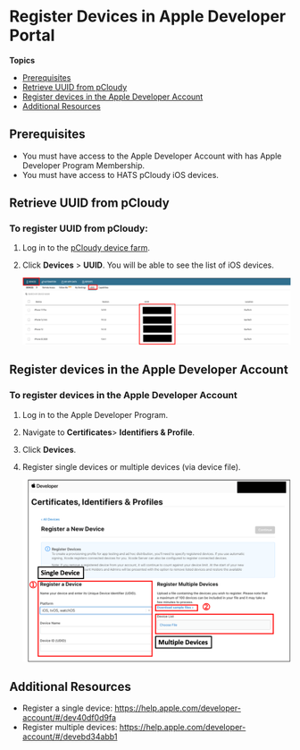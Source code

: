 # Register Devices in Apple Developer Portal

**Topics**
- [Prerequisites](#prerequisites)
- [Retrieve UUID from pCloudy](#retrieve-uuid-from-pcloudy)
- [Register devices in the Apple Developer Account](#register-devices-in-the-apple-developer-account)
- [Additional Resources](#additional-resources)

## Prerequisites

- You must have access to the Apple Developer Account with has Apple Developer Program Membership.
- You must have access to HATS pCloudy iOS devices.

## Retrieve UUID from pCloudy

### To register UUID from pCloudy:
1. Log in to the [pCloudy device farm](https://hats.pcloudy.com).
1. Click **Devices** > **UUID**. You will be able to see the list of iOS devices.

    <kbd>![UUID](pcloudy-uuid.png)</kbd>


## Register devices in the Apple Developer Account

### To register devices in the Apple Developer Account
1. Log in to the Apple Developer Program.
1. Navigate to **Certificates**> **Identifiers & Profile**.
1. Click **Devices**.
1. Register single devices or multiple devices (via device file).

    <kbd>![Register a New Device](pcloudy-register-a-device.png)</kbd>

## Additional Resources
- Register a single device: https://help.apple.com/developer-account/#/dev40df0d9fa
- Register multiple devices: https://help.apple.com/developer-account/#/devebd34abb1